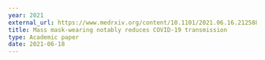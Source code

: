 ```yaml
---
year: 2021
external_url: https://www.medrxiv.org/content/10.1101/2021.06.16.21258817v1
title: Mass mask-wearing notably reduces COVID-19 transmission
type: Academic paper
date: 2021-06-18
---
```

